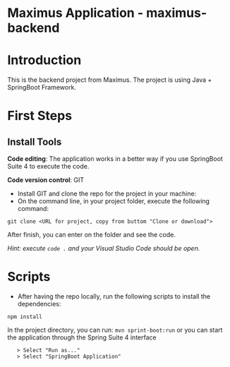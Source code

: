 # Maximus Application - maximus-backend

# Introduction
 This is the backend project from Maximus. The project is using Java + SpringBoot Framework.

# First Steps

## Install Tools

**Code editing**: The application works in a better way if you use SpringBoot Suite 4 to execute the code.


**Code version control**: GIT
- Install GIT and clone the repo for the project in your machine:
- On the command line, in your project folder, execute the following command:

```git clone <URL for project, copy from buttom "Clone or download">```

After finish, you can enter on the folder and see the code.

*Hint: execute `code .` and your Visual Studio Code should be open.*


# Scripts

- After having the repo locally, run the following scripts to install the dependencies:

``` npm install ```

In the project directory, you can run:
```mvn sprint-boot:run```
or you can start the application through the Spring Suite 4 interface
```> Click with the right button on the project
   > Select "Run as..."
   > Select "SpringBoot Application"
